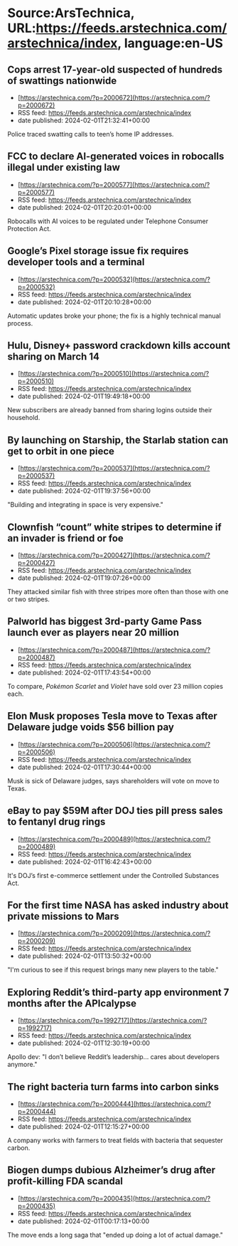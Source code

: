 # Source:ArsTechnica, URL:https://feeds.arstechnica.com/arstechnica/index, language:en-US

## Cops arrest 17-year-old suspected of hundreds of swattings nationwide
 - [https://arstechnica.com/?p=2000672](https://arstechnica.com/?p=2000672)
 - RSS feed: https://feeds.arstechnica.com/arstechnica/index
 - date published: 2024-02-01T21:32:41+00:00

Police traced swatting calls to teen’s home IP addresses.

## FCC to declare AI-generated voices in robocalls illegal under existing law
 - [https://arstechnica.com/?p=2000577](https://arstechnica.com/?p=2000577)
 - RSS feed: https://feeds.arstechnica.com/arstechnica/index
 - date published: 2024-02-01T20:20:01+00:00

Robocalls with AI voices to be regulated under Telephone Consumer Protection Act.

## Google’s Pixel storage issue fix requires developer tools and a terminal
 - [https://arstechnica.com/?p=2000532](https://arstechnica.com/?p=2000532)
 - RSS feed: https://feeds.arstechnica.com/arstechnica/index
 - date published: 2024-02-01T20:10:28+00:00

Automatic updates broke your phone; the fix is a highly technical manual process.

## Hulu, Disney+ password crackdown kills account sharing on March 14
 - [https://arstechnica.com/?p=2000510](https://arstechnica.com/?p=2000510)
 - RSS feed: https://feeds.arstechnica.com/arstechnica/index
 - date published: 2024-02-01T19:49:18+00:00

New subscribers are already banned from sharing logins outside their household.

## By launching on Starship, the Starlab station can get to orbit in one piece
 - [https://arstechnica.com/?p=2000537](https://arstechnica.com/?p=2000537)
 - RSS feed: https://feeds.arstechnica.com/arstechnica/index
 - date published: 2024-02-01T19:37:56+00:00

"Building and integrating in space is very expensive."

## Clownfish “count” white stripes to determine if an invader is friend or foe
 - [https://arstechnica.com/?p=2000427](https://arstechnica.com/?p=2000427)
 - RSS feed: https://feeds.arstechnica.com/arstechnica/index
 - date published: 2024-02-01T19:07:26+00:00

They attacked similar fish with three stripes more often than those with one or two stripes.

## Palworld has biggest 3rd-party Game Pass launch ever as players near 20 million
 - [https://arstechnica.com/?p=2000487](https://arstechnica.com/?p=2000487)
 - RSS feed: https://feeds.arstechnica.com/arstechnica/index
 - date published: 2024-02-01T17:43:54+00:00

To compare, <em>Pokémon Scarlet</em> and <em>Violet</em> have sold over 23 million copies each.

## Elon Musk proposes Tesla move to Texas after Delaware judge voids $56 billion pay
 - [https://arstechnica.com/?p=2000506](https://arstechnica.com/?p=2000506)
 - RSS feed: https://feeds.arstechnica.com/arstechnica/index
 - date published: 2024-02-01T17:30:44+00:00

Musk is sick of Delaware judges, says shareholders will vote on move to Texas.

## eBay to pay $59M after DOJ ties pill press sales to fentanyl drug rings
 - [https://arstechnica.com/?p=2000489](https://arstechnica.com/?p=2000489)
 - RSS feed: https://feeds.arstechnica.com/arstechnica/index
 - date published: 2024-02-01T16:42:43+00:00

It's DOJ’s first e-commerce settlement under the Controlled Substances Act.

## For the first time NASA has asked industry about private missions to Mars
 - [https://arstechnica.com/?p=2000209](https://arstechnica.com/?p=2000209)
 - RSS feed: https://feeds.arstechnica.com/arstechnica/index
 - date published: 2024-02-01T13:50:32+00:00

"I'm curious to see if this request brings many new players to the table."

## Exploring Reddit’s third-party app environment 7 months after the APIcalypse
 - [https://arstechnica.com/?p=1992717](https://arstechnica.com/?p=1992717)
 - RSS feed: https://feeds.arstechnica.com/arstechnica/index
 - date published: 2024-02-01T12:30:19+00:00

Apollo dev: "I don’t believe Reddit’s leadership... cares about developers anymore."

## The right bacteria turn farms into carbon sinks
 - [https://arstechnica.com/?p=2000444](https://arstechnica.com/?p=2000444)
 - RSS feed: https://feeds.arstechnica.com/arstechnica/index
 - date published: 2024-02-01T12:15:27+00:00

A company works with farmers to treat fields with bacteria that sequester carbon.

## Biogen dumps dubious Alzheimer’s drug after profit-killing FDA scandal
 - [https://arstechnica.com/?p=2000435](https://arstechnica.com/?p=2000435)
 - RSS feed: https://feeds.arstechnica.com/arstechnica/index
 - date published: 2024-02-01T00:17:13+00:00

The move ends a long saga that "ended up doing a lot of actual damage."

